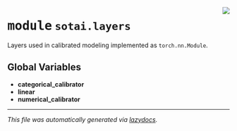<!-- markdownlint-disable -->

<a href="https://github.com/SOTAI-Labs/sotai/tree/main/sotai/layers/__init__.py#L0"><img align="right" style="float:right;" src="https://img.shields.io/badge/-source-cccccc?style=flat-square"></a>

# <kbd>module</kbd> `sotai.layers`
Layers used in calibrated modeling implemented as `torch.nn.Module`. 

**Global Variables**
---------------
- **categorical_calibrator**
- **linear**
- **numerical_calibrator**




---

_This file was automatically generated via [lazydocs](https://github.com/ml-tooling/lazydocs)._
